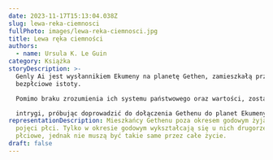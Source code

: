 ```yaml
---
date: 2023-11-17T15:13:04.038Z
slug: lewa-reka-ciemnosci
fullPhoto: images/lewa-reka-ciemnosci.jpg
title: Lewa ręka ciemności
authors:
  - name: Ursula K. Le Guin
category: Książka
storyDescription: >-
  Genly Ai jest wysłannikiem Ekumeny na planetę Gethen, zamieszkałą przez
  bezpłciowe istoty.

  Pomimo braku zrozumienia ich systemu państwowego oraz wartości, zostaje wplątany w pałacowe

  intrygi, próbując doprowadzić do dołączenia Gethenu do planet Ekumeny.
representationDescription: Mieszkańcy Gethenu poza okresem godowym żyją bez
  pojęci płci. Tylko w okresie godowym wykształcają się u nich drugorzędne cechy
  płciowe, jednak nie muszą być takie same przez całe życie.
draft: false
---
```

